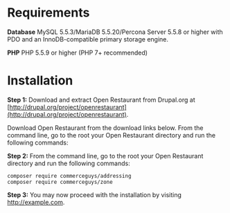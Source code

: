 # Requirements

**Database**
MySQL 5.5.3/MariaDB 5.5.20/Percona Server 5.5.8 or higher with PDO and an InnoDB-compatible primary storage engine.

**PHP**
PHP 5.5.9 or higher (PHP 7+ recommended)

# Installation

**Step 1:** Download and extract Open Restaurant from Drupal.org at [http://drupal.org/project/openrestaurant](http://drupal.org/project/openrestaurant).

Download Open Restaurant from the download links below.
From the command line, go to the root your Open Restaurant directory and run the following commands:

**Step 2:** From the command line, go to the root your Open Restaurant directory and run the following commands:

```
composer require commerceguys/addressing
composer require commerceguys/zone
```

**Step 3:** You may now proceed with the installation by visiting http://example.com.
